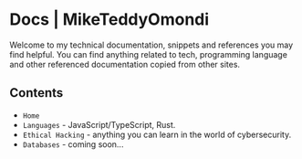 # Docs | MikeTeddyOmondi

Welcome to my technical documentation, snippets and references you may find helpful. You can find anything related to tech, programming language and other referenced documentation copied from other sites.

## Contents

- `Home`
- `Languages` - JavaScript/TypeScript, Rust.
- `Ethical Hacking` - anything you can learn in the world of cybersecurity.
- `Databases` - coming soon...
